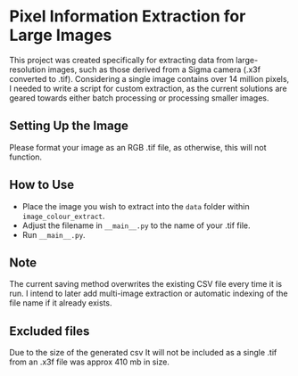 # Pixel Information Extraction for Large Images

This project was created specifically for extracting data from 
large-resolution images, such as those derived from a Sigma camera 
(.x3f converted to .tif). Considering a single image contains over 
14 million pixels, I needed to write a script for custom extraction, 
as the current solutions are geared towards either batch processing 
or processing smaller images.

## Setting Up the Image
Please format your image as an RGB .tif file, as otherwise, this 
will not function.

## How to Use
- Place the image you wish to extract into the `data` folder within 
  `image_colour_extract`.
- Adjust the filename in `__main__.py` to the name of your .tif file.
- Run `__main__.py`.

## Note
The current saving method overwrites the existing CSV file every 
time it is run. I intend to later add multi-image extraction or 
automatic indexing of the file name if it already exists.

## Excluded files
Due to the size of the generated csv It will not be included as 
a single .tif from an .x3f file was approx 410 mb in size.